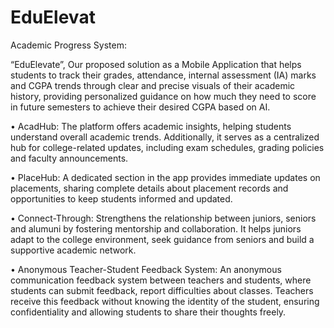# EduElevat
Academic Progress System:

“EduElevate”, Our proposed solution as a Mobile Application that helps students to track their grades, attendance, internal assessment (IA) marks and CGPA trends through clear and precise visuals of their academic history, providing personalized guidance on how much they need to score in future semesters to achieve their desired CGPA based on AI.

• AcadHub: The platform offers academic insights, helping students understand overall academic trends. Additionally, it serves as a centralized hub for college-related updates, including exam schedules, grading policies and faculty announcements.

• PlaceHub: A dedicated section in the app provides immediate updates on placements, sharing complete details about placement records and opportunities to keep students informed and updated.

• Connect-Through: Strengthens the relationship between juniors, seniors and alumuni by fostering mentorship and collaboration. It helps juniors adapt to the college environment, seek guidance from seniors and build a supportive academic network.

• Anonymous Teacher-Student Feedback System: An anonymous communication feedback system between teachers and students, where students can submit feedback, report difficulties about classes. Teachers receive this feedback without knowing the identity of the student, ensuring confidentiality and allowing students to share their thoughts freely.
